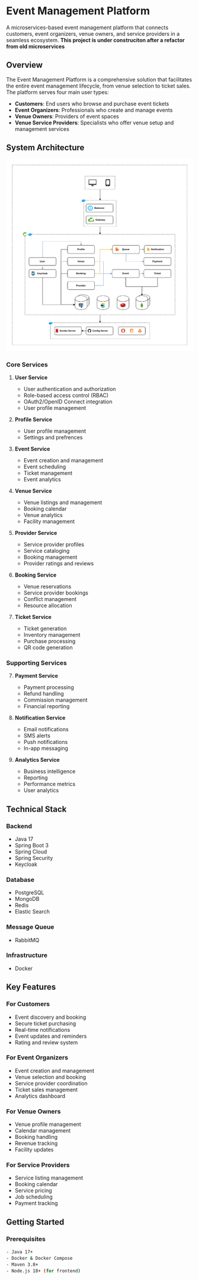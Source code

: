 # Event Management Platform

A microservices-based event management platform that connects customers, event organizers, venue owners, and service providers in a seamless ecosystem. 
**This project is under construciton after a refactor from old microservices**

## Overview

The Event Management Platform is a comprehensive solution that facilitates the entire event management lifecycle, from venue selection to ticket sales. The platform serves four main user types:
- **Customers**: End users who browse and purchase event tickets
- **Event Organizers**: Professionals who create and manage events
- **Venue Owners**: Providers of event spaces
- **Venue Service Providers**: Specialists who offer venue setup and management services

## System Architecture

<p align="center">
  <img src="./docs/system-architecture.png" alt="Event Management System">
</p>

### Core Services

1. **User Service**
   - User authentication and authorization
   - Role-based access control (RBAC)
   - OAuth2/OpenID Connect integration
   - User profile management
  
1. **Profile Service**
   - User profile management
   - Settings and prefrences

2. **Event Service**
   - Event creation and management
   - Event scheduling
   - Ticket management
   - Event analytics

3. **Venue Service**
   - Venue listings and management
   - Booking calendar
   - Venue analytics
   - Facility management

4. **Provider Service**
   - Service provider profiles
   - Service cataloging
   - Booking management
   - Provider ratings and reviews

5. **Booking Service**
   - Venue reservations
   - Service provider bookings
   - Conflict management
   - Resource allocation

6. **Ticket Service**
   - Ticket generation
   - Inventory management
   - Purchase processing
   - QR code generation

### Supporting Services

7. **Payment Service**
   - Payment processing
   - Refund handling
   - Commission management
   - Financial reporting

8. **Notification Service**
   - Email notifications
   - SMS alerts
   - Push notifications
   - In-app messaging

9. **Analytics Service**
   - Business intelligence
   - Reporting
   - Performance metrics
   - User analytics

## Technical Stack

### Backend
- Java 17
- Spring Boot 3
- Spring Cloud
- Spring Security
- Keycloak 

### Database
- PostgreSQL
- MongoDB 
- Redis
- Elastic Search

### Message Queue
- RabbitMQ

### Infrastructure
- Docker

## Key Features

### For Customers
- Event discovery and booking
- Secure ticket purchasing
- Real-time notifications
- Event updates and reminders
- Rating and review system

### For Event Organizers
- Event creation and management
- Venue selection and booking
- Service provider coordination
- Ticket sales management
- Analytics dashboard

### For Venue Owners
- Venue profile management
- Calendar management
- Booking handling
- Revenue tracking
- Facility updates

### For Service Providers
- Service listing management
- Booking calendar
- Service pricing
- Job scheduling
- Payment tracking

## Getting Started

### Prerequisites
```bash
- Java 17+
- Docker & Docker Compose
- Maven 3.8+
- Node.js 18+ (for frontend)
